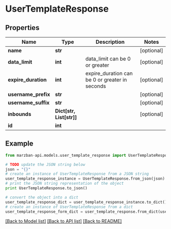 # UserTemplateResponse


## Properties

Name | Type | Description | Notes
------------ | ------------- | ------------- | -------------
**name** | **str** |  | [optional] 
**data_limit** | **int** | data_limit can be 0 or greater | [optional] 
**expire_duration** | **int** | expire_duration can be 0 or greater in seconds | [optional] 
**username_prefix** | **str** |  | [optional] 
**username_suffix** | **str** |  | [optional] 
**inbounds** | **Dict[str, List[str]]** |  | [optional] 
**id** | **int** |  | 

## Example

```python
from marzban-api.models.user_template_response import UserTemplateResponse

# TODO update the JSON string below
json = "{}"
# create an instance of UserTemplateResponse from a JSON string
user_template_response_instance = UserTemplateResponse.from_json(json)
# print the JSON string representation of the object
print UserTemplateResponse.to_json()

# convert the object into a dict
user_template_response_dict = user_template_response_instance.to_dict()
# create an instance of UserTemplateResponse from a dict
user_template_response_form_dict = user_template_response.from_dict(user_template_response_dict)
```
[[Back to Model list]](../README.md#documentation-for-models) [[Back to API list]](../README.md#documentation-for-api-endpoints) [[Back to README]](../README.md)


